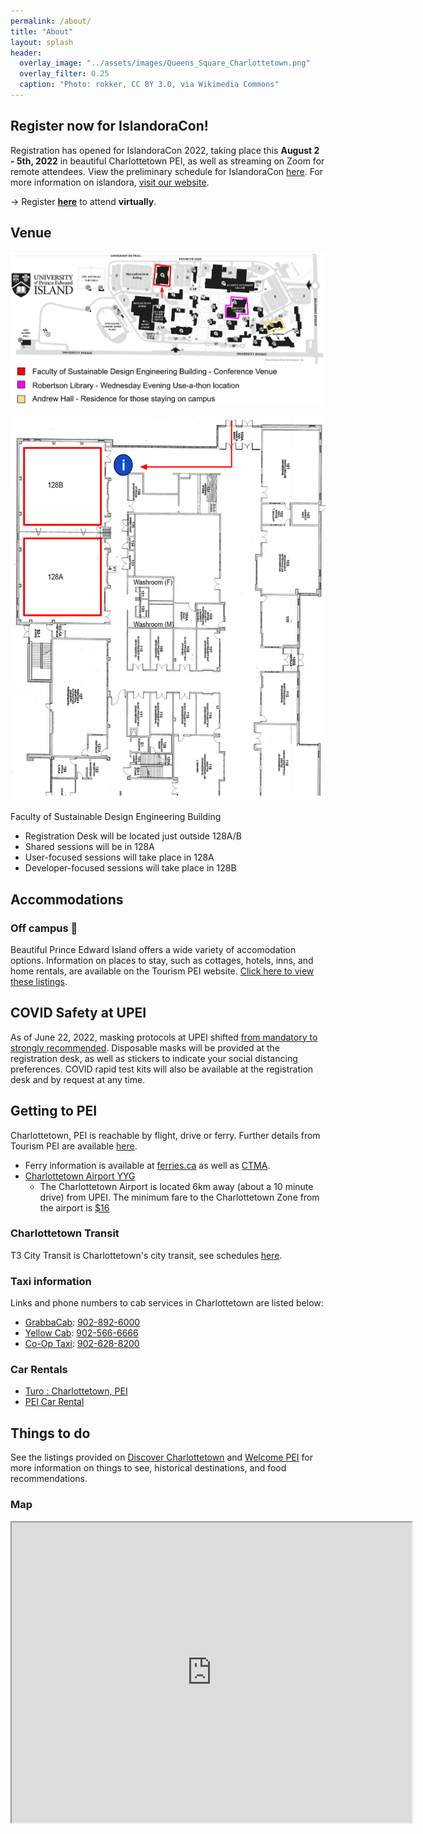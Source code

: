 ```yaml
---
permalink: /about/
title: "About"
layout: splash
header:
  overlay_image: "../assets/images/Queens_Square_Charlottetown.png"
  overlay_filter: 0.25
  caption: "Photo: rokker, CC BY 3.0, via Wikimedia Commons"
---
```


## Register now for IslandoraCon!

Registration has opened for IslandoraCon 2022, taking place this **August 2 - 5th, 2022** in beautiful Charlottetown PEI, as well as streaming on Zoom for remote attendees. View the preliminary schedule for IslandoraCon [here](https://2022.islandora.ca/schedule/). For more information on islandora, [visit our website](https://www.islandora.ca/).

→ Register [**here**](https://www.eventbrite.ca/e/islandoracon-2022-virtual-tickets-317680469837) to attend **virtually**.

## Venue

<p align="center"><img src="../assets/images/UPEI_Map.png" alt="UPEI Campus Map" /></p>

<p align="center"><img src="../assets/images/FSDE_Map.png" alt="Faculty of Sustainable Design Engineering Building Map" /></p>

Faculty of Sustainable Design Engineering Building

* Registration Desk will be located just outside 128A/B
* Shared sessions will be in 128A
* User-focused sessions will take place in 128A
* Developer-focused sessions will take place in 128B


## Accommodations

### Off campus 🏨

Beautiful Prince Edward Island offers a wide variety of accomodation options. Information on places to stay, such as cottages, hotels, inns, and home rentals, are available on the Tourism PEI website. [Click here to view these listings](https://www.tourismpei.com/where-to-stay).

## COVID Safety at UPEI

As of June 22, 2022, masking protocols at UPEI shifted [from mandatory to strongly recommended](https://www.upei.ca/covid-19-information). Disposable masks will be provided at the registration desk, as well as stickers to indicate your social distancing preferences. COVID rapid test kits will also be available at the registration desk and by request at any time.

## Getting to PEI

Charlottetown, PEI is reachable by flight, drive or ferry. Further details from Tourism PEI are available [here](https://www.tourismpei.com/about-pei/getting-here). 

* Ferry information is available at [ferries.ca](https://www.ferries.ca/book/) as well as [CTMA](https://ctma.ca/en/).
* [Charlottetown Airport YYG](https://flyyyg.com/)
  * The Charlottetown Airport is located 6km away (about a 10 minute drive) from UPEI. The minimum fare to the Charlottetown Zone from the airport is [$16](https://flyyyg.com/parking-transport/taxi_rideshare/)

### Charlottetown Transit

T3 City Transit is Charlottetown's city transit, see schedules [here](https://www.t3transit.ca/t3-transit-schedules).

### Taxi information

Links and phone numbers to cab services in Charlottetown are listed below:

* [GrabbaCab](http://www.grabbacab.ca/): [902-892-6000](tel:9028926000)
* [Yellow Cab](https://yellowcabpei.com/): [902-566-6666](tel:9025666666)
* [Co-Op Taxi](http://www.cooptaxiline.com/home.html): [902-628-8200](tel:9026288200)

### Car Rentals

* [Turo : Charlottetown, PEI](https://turo.com/us/en/search?country=CA&defaultZoomLevel=11&delivery=false&deliveryLocationType=googlePlace&endDate=08%2F06%2F2022&endTime=11%3A00&isMapSearch=false&itemsPerPage=200&latitude=46.23824&location=Charlottetown%2C%20PE%2C%20Canada&locationType=CITY&longitude=-63.1310704&placeId=ChIJxYN_1N1SXksRJ5tRn7h3V1o&region=PE&sortType=RELEVANCE&startDate=08%2F01%2F2022&startTime=10%3A00&useDefaultMaximumDistance=true)
* [PEI Car Rental](https://peicarrental.ca/vehicle-guide)

## Things to do

See the listings provided on [Discover Charlottetown](https://www.discovercharlottetown.com/) and [Welcome PEI](https://welcomepei.com/destinations/charlottetown/) for more information on things to see, historical destinations, and food recommendations.

### Map

<div>
  <center>
    <iframe src="https://www.google.com/maps/d/u/0/embed?mid=1L9NxsGf_lu3S4Fdl5ONZWe9A9b5NUH8d&ehbc=2E312F" width="640" height="480"></iframe>
  </center>
</div>
